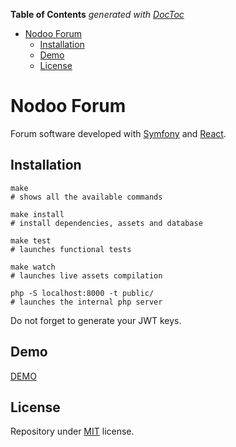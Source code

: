 <!-- START doctoc generated TOC please keep comment here to allow auto update -->
<!-- DON'T EDIT THIS SECTION, INSTEAD RE-RUN doctoc TO UPDATE -->

**Table of Contents** _generated with [DocToc](https://github.com/thlorenz/doctoc)_

- [Nodoo Forum](#nodoo-forum)
  - [Installation](#installation)
  - [Demo](#demo)
  - [License](#license)

<!-- END doctoc generated TOC please keep comment here to allow auto update -->

# Nodoo Forum

Forum software developed with [Symfony](https://symfony.com/) and [React](https://fr.reactjs.org/).

## Installation

```
make
# shows all the available commands

make install
# install dependencies, assets and database

make test
# launches functional tests

make watch
# launches live assets compilation

php -S localhost:8000 -t public/
# launches the internal php server
```

Do not forget to generate your JWT keys.

## Demo

[DEMO](https://www.nodoo-forum.alex-chesnay.fr/)

## License

Repository under [MIT](https://choosealicense.com/licenses/mit/) license.
